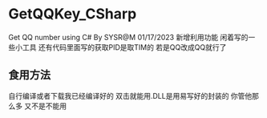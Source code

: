 # GetQQKey_CSharp
Get QQ number using C# By SYSR@M
01/17/2023 新增利用功能
闲着写的一些小工具
还有代码里面写的获取PID是取TIM的 若是QQ改成QQ就行了
## 食用方法
自行编译或者下载我已经编译好的 双击就能用.DLL是用易写好的封装的 你管他那么多 又不是不能用 <br>

